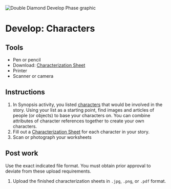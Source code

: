 ![Double Diamond Develop Phase graphic](/assets/dd-process-develop-1200px@2x.png)

# Develop: Characters

## Tools

* Pen or pencil
* Download: [Characterization Sheet](https://github.com/dmd-program/dmd-100-sp18/raw/master/assets/characterization.pdf)
* Printer
* Scanner or camera

## Instructions

1. In Synopsis activity, you listed [characters](/topics/character.html) that would be involved in the story. Using your list as a starting point, find images and articles of people \(or objects\) to base your characters on. You can combine attributes of character references together to create your own characters.
2. Fill out a [Characterization Sheet](https://github.com/dmd-program/dmd-100-sp18/raw/master/assets/characterization.pdf) for each character in your story.
3. Scan or photograph your worksheets

## Post work

Use the exact indicated file format. You must obtain prior approval to deviate from these upload requirements.

1. Upload the finished characterization sheets in `.jpg`, `.png`, or `.pdf` format.




